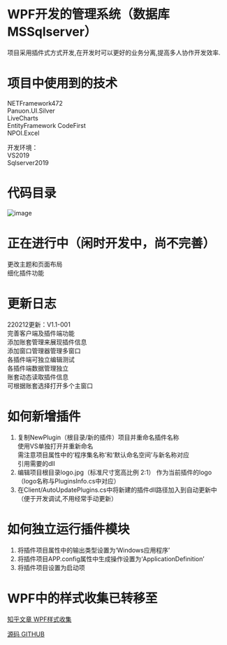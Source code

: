 ﻿# WPF开发的管理系统（数据库MSSqlserver）

项目采用插件式方式开发,在开发时可以更好的业务分离,提高多人协作开发效率.  

# 项目中使用到的技术

NETFramework472  
Panuon.UI.Silver  
LiveCharts  
EntityFramework CodeFirst  
NPOI.Excel  

开发环境：  
VS2019  
Sqlserver2019  

# 代码目录  

![image](https://github.com/straw-git/WPFManager/blob/master/效果图/目录.jpg)  


# 正在进行中（闲时开发中，尚不完善）

更改主题和页面布局  
细化插件功能  

# 更新日志

220212更新：V1.1-001  
完善客户端及插件端功能  
添加账套管理来展现插件信息  
添加窗口管理器管理多窗口  
各插件端可独立编辑测试  
各插件端数据管理独立  
账套动态读取插件信息  
可根据账套选择打开多个主窗口  

# 如何新增插件  

1. 复制NewPlugin（根目录/新的插件）项目并重命名插件名称  
使用VS单独打开并重新命名  
需注意项目属性中的‘程序集名称’和‘默认命名空间’与新名称对应  
引用需要的dll  
2. 编辑项目根目录logo.jpg（标准尺寸宽高比例 2:1） 作为当前插件的logo （logo名称与PluginsInfo.cs中对应） 
3. 在Client/AutoUpdatePlugins.cs中将新建的插件dll路径加入到自动更新中（便于开发调试,不用经常手动更新）  

# 如何独立运行插件模块

1. 将插件项目属性中的输出类型设置为‘Windows应用程序’  
2. 将插件项目APP.config属性中生成操作设置为‘ApplicationDefinition’  
3. 将插件项目设置为启动项  


# WPF中的样式收集已转移至  


[知乎文章 WPF样式收集](https://zhuanlan.zhihu.com/p/459008647)  

[源码  GITHUB](https://github.com/straw-git/WPFStyles)  

